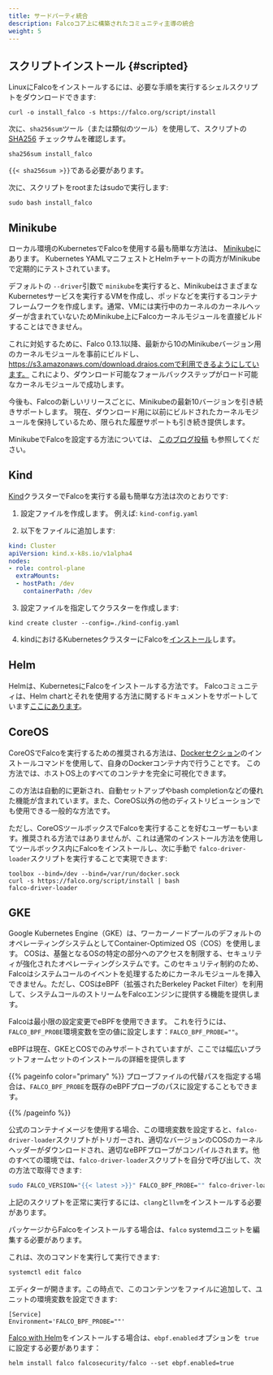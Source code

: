 ```yaml
---
title: サードパーティ統合
description: Falcoコア上に構築されたコミュニティ主導の統合
weight: 5
---
```


## スクリプトインストール {#scripted}

LinuxにFalcoをインストールするには、必要な手順を実行するシェルスクリプトをダウンロードできます:

```shell
curl -o install_falco -s https://falco.org/script/install
```

次に、`sha256sum`ツール（または類似のツール）を使用して、スクリプトの [SHA256](https://en.wikipedia.org/wiki/SHA-2) チェックサムを確認します。

```shell
sha256sum install_falco
```

`{{< sha256sum >}}`である必要があります。

次に、スクリプトをrootまたはsudoで実行します:

```shell
sudo bash install_falco
```

## Minikube 

ローカル環境のKubernetesでFalcoを使用する最も簡単な方法は、 [Minikube](https://kubernetes.io/docs/tutorials/hello-minikube/)にあります。 Kubernetes YAMLマニフェストとHelmチャートの両方がMinikubeで定期的にテストされています。

デフォルトの `--driver`引数で `minikube`を実行すると、MinikubeはさまざまなKubernetesサービスを実行するVMを作成し、ポッドなどを実行するコンテナフレームワークを作成します。通常、VMには実行中のカーネルのカーネルヘッダーが含まれていないためMinikube上にFalcoカーネルモジュールを直接ビルドすることはできません。

これに対処するために、Falco 0.13.1以降、最新から10のMinikubeバージョン用のカーネルモジュールを事前にビルドし、https://s3.amazonaws.com/download.draios.comで利用できるようにしています。 これにより、ダウンロード可能なフォールバックステップがロード可能なカーネルモジュールで成功します。

今後も、Falcoの新しいリリースごとに、Minikubeの最新10バージョンを引き続きサポートします。 現在、ダウンロード用に以前にビルドされたカーネルモジュールを保持しているため、限られた履歴サポートも引き続き提供します。

MinikubeでFalcoを設定する方法については、 [このブログ投稿](https://falco.org/blog/minikube-falco-kernel-module/) も参照してください。

## Kind

 [Kind](https://github.com/kubernetes-sigs/kind)クラスターでFalcoを実行する最も簡単な方法は次のとおりです:

1. 設定ファイルを作成します。 例えば: `kind-config.yaml`

2. 以下をファイルに追加します:
```yaml
kind: Cluster
apiVersion: kind.x-k8s.io/v1alpha4
nodes:
- role: control-plane
  extraMounts:
  - hostPath: /dev
    containerPath: /dev
```

3. 設定ファイルを指定してクラスターを作成します:
```
kind create cluster --config=./kind-config.yaml
```

4. kindにおけるKubernetesクラスターにFalcoを[インストール](../installation)します。


## Helm

Helmは、KubernetesにFalcoをインストールする方法です。 Falcoコミュニティは、Helm chartとそれを使用する方法に関するドキュメントをサポートしています[ここにあります](https://github.com/falcosecurity/charts/tree/master/falco)。

## CoreOS

CoreOSでFalcoを実行するための推奨される方法は、[Dockerセクション](/docs/getting-started/running#docker)のインストールコマンドを使用して、自身のDockerコンテナ内で行うことです。 この方法では、ホストOS上のすべてのコンテナを完全に可視化できます。

この方法は自動的に更新され、自動セットアップやbash completionなどの優れた機能が含まれています。また、CoreOS以外の他のディストリビューションでも使用できる一般的な方法です。

ただし、CoreOSツールボックスでFalcoを実行することを好むユーザーもいます。推奨される方法ではありませんが、これは通常のインストール方法を使用してツールボックス内にFalcoをインストールし、次に手動で `falco-driver-loader`スクリプトを実行することで実現できます:

```shell
toolbox --bind=/dev --bind=/var/run/docker.sock
curl -s https://falco.org/script/install | bash
falco-driver-loader
```


## GKE

Google Kubernetes Engine（GKE）は、ワーカーノードプールのデフォルトのオペレーティングシステムとしてContainer-Optimized OS（COS）を使用します。 COSは、基盤となるOSの特定の部分へのアクセスを制限する、セキュリティが強化されたオペレーティングシステムです。このセキュリティ制約のため、Falcoはシステムコールのイベントを処理するためにカーネルモジュールを挿入できません。ただし、COSはeBPF（拡張されたBerkeley Packet Filter）を利用して、システムコールのストリームをFalcoエンジンに提供する機能を提供します。

Falcoは最小限の設定変更でeBPFを使用できます。 これを行うには、`FALCO_BPF_PROBE`環境変数を空の値に設定します：`FALCO_BPF_PROBE=""`。

eBPFは現在、GKEとCOSでのみサポートされていますが、ここでは幅広いプラットフォームセットのインストールの詳細を提供します

{{% pageinfo color="primary" %}} 
 プローブファイルの代替パスを指定する場合は、`FALCO_BPF_PROBE`を既存のeBPFプローブのパスに設定することもできます。

{{% /pageinfo %}}

公式のコンテナイメージを使用する場合、この環境変数を設定すると、`falco-driver-loader`スクリプトがトリガーされ、適切なバージョンのCOSのカーネルヘッダーがダウンロードされ、適切なeBPFプローブがコンパイルされます。他のすべての環境では、`falco-driver-loader`スクリプトを自分で呼び出して、次の方法で取得できます:

```bash
sudo FALCO_VERSION="{{< latest >}}" FALCO_BPF_PROBE="" falco-driver-loader
```

上記のスクリプトを正常に実行するには、`clang`と`llvm`をインストールする必要があります。

パッケージからFalcoをインストールする場合は、`falco` systemdユニットを編集する必要があります。

これは、次のコマンドを実行して実行できます:

```bash
systemctl edit falco
```

エディターが開きます。この時点で、このコンテンツをファイルに追加して、ユニットの環境変数を設定できます:

```
[Service]
Environment='FALCO_BPF_PROBE=""'
```

[Falco with Helm](https://falco.org/docs/third-party/#helm)をインストールする場合は、`ebpf.enabled`オプションを` true`に設定する必要があります：

```
helm install falco falcosecurity/falco --set ebpf.enabled=true
```
